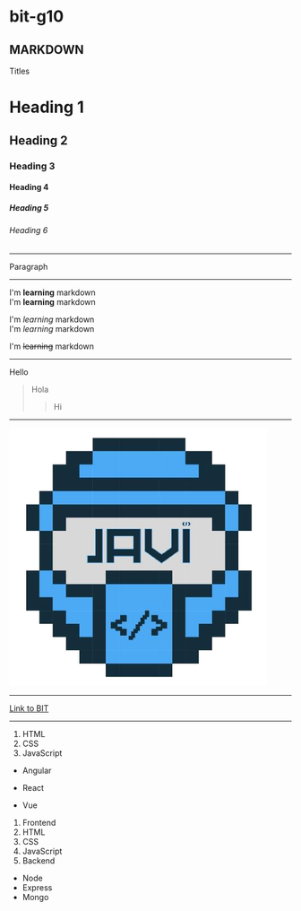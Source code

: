 # bit-g10
## MARKDOWN
Titles
# Heading 1
## Heading 2
### Heading 3
#### Heading 4
##### Heading 5
###### Heading 6
---

Paragraph

---
I'm **learning** markdown  
I'm __learning__ markdown

I'm *learning* markdown  
I'm _learning_ markdown

I'm ~~learning~~ markdown

---

Hello
> Hola
>> Hi
---

![logo](javi.png)

---

[Link to BIT](https://bitinstitute.co/)

---

1. HTML
2. CSS
3. JavaScript

* Angular
- React
+ Vue

1. Frontend
  1. HTML
  2. CSS
  3. JavaScript
2. Backend
  - Node
  - Express
  - Mongo
